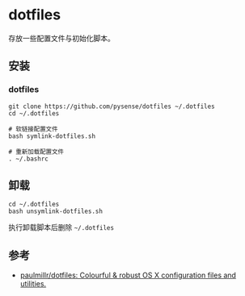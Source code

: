 # dotfiles

存放一些配置文件与初始化脚本。

## 安装

### dotfiles

```
git clone https://github.com/pysense/dotfiles ~/.dotfiles
cd ~/.dotfiles

# 软链接配置文件
bash symlink-dotfiles.sh

# 重新加载配置文件
. ~/.bashrc
```

## 卸载

```
cd ~/.dotfiles
bash unsymlink-dotfiles.sh
```

执行卸载脚本后删除 `~/.dotfiles`

## 参考

- [paulmillr/dotfiles: Colourful & robust OS X configuration files and utilities.](https://github.com/paulmillr/dotfiles)

